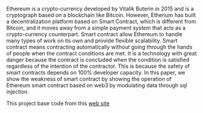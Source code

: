 Ethereum is a crypto-currency developed by Vitalik Buterin in 2015 and is a cryptograph based on a blockchain like Bitcoin. However, Etherium has built a decentralization platform based on Smart Contract, which is different from Bitcoin, and it moves away from a simple payment system that acts as a crypto-currency counterpart. Smart contract allow Ethereum to handle many types of work on its own and provide flexible scalability. Smart contract means contracting automatically without going through the hands of people when the contract conditions are met. It is a technology with great danger because the contract is concluded when the condition is satisfied regardless of the intention of the contractor. This is because the safety of smart contracts depends on 100% developer capacity. In this paper, we show the weakness of smart contract by showing the operation of Ethereum smart contract based on web3 by modulating data through sql injection.
<br>

This project base code from this <a href="https://github.com/goblinok/crowdfunding" target="_blank">web site</a> <br>

